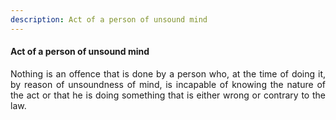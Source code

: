 ```yaml
---
description: Act of a person of unsound mind
---
```


#### Act of a person of unsound mind
<div style="text-align: justify">

Nothing is an offence that is done by a person who, at the time of doing it, by reason of unsoundness of mind, is incapable of knowing the nature of the act or that he is doing something that is either wrong or contrary to the law.

</div>
